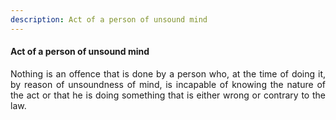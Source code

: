 ```yaml
---
description: Act of a person of unsound mind
---
```


#### Act of a person of unsound mind
<div style="text-align: justify">

Nothing is an offence that is done by a person who, at the time of doing it, by reason of unsoundness of mind, is incapable of knowing the nature of the act or that he is doing something that is either wrong or contrary to the law.

</div>
